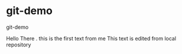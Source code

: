 # git-demo
git-demo

Hello There . this is the first text from me 
This text is edited from local repository
